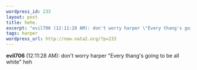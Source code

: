 ```yaml
--- 
wordpress_id: 233
layout: post
title: hehe.
excerpt: "evil706 (12:11:28 AM): don't worry harper \"Every thang's going to be all white\" heh"
tags: harper
wordpress_url: http://new.nata2.org/?p=233
---
```

<b>evil706</b> (12:11:28 AM): don't worry harper "Every thang's going to be all white" heh
